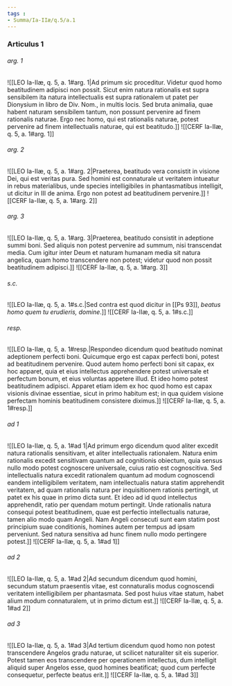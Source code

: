 ```yaml
---
tags : 
- Summa/Ia-IIæ/q.5/a.1
---
```


### Articulus 1

###### arg. 1
![[LEO Ia-IIæ, q. 5, a. 1#arg. 1|Ad primum sic proceditur. Videtur quod homo beatitudinem adipisci non possit. Sicut enim natura rationalis est supra sensibilem ita natura intellectualis est supra rationalem ut patet per Dionysium in libro de Div. Nom., in multis locis. Sed bruta animalia, quae habent naturam sensibilem tantum, non possunt pervenire ad finem rationalis naturae. Ergo nec homo, qui est rationalis naturae, potest pervenire ad finem intellectualis naturae, qui est beatitudo.]]
![[CERF Ia-IIæ, q. 5, a. 1#arg. 1]]

###### arg. 2
![[LEO Ia-IIæ, q. 5, a. 1#arg. 2|Praeterea, beatitudo vera consistit in visione Dei, qui est veritas pura. Sed homini est connaturale ut veritatem intueatur in rebus materialibus, unde species intelligibiles in phantasmatibus intelligit, ut dicitur in III de anima. Ergo non potest ad beatitudinem pervenire.]]
![[CERF Ia-IIæ, q. 5, a. 1#arg. 2]]

###### arg. 3
![[LEO Ia-IIæ, q. 5, a. 1#arg. 3|Praeterea, beatitudo consistit in adeptione summi boni. Sed aliquis non potest pervenire ad summum, nisi transcendat media. Cum igitur inter Deum et naturam humanam media sit natura angelica, quam homo transcendere non potest; videtur quod non possit beatitudinem adipisci.]]
![[CERF Ia-IIæ, q. 5, a. 1#arg. 3]]

###### s.c.
![[LEO Ia-IIæ, q. 5, a. 1#s.c.|Sed contra est quod dicitur in [[Ps 93]], *beatus homo quem tu erudieris, domine*.]]
![[CERF Ia-IIæ, q. 5, a. 1#s.c.]]

###### resp.
![[LEO Ia-IIæ, q. 5, a. 1#resp.|Respondeo dicendum quod beatitudo nominat adeptionem perfecti boni. Quicumque ergo est capax perfecti boni, potest ad beatitudinem pervenire. Quod autem homo perfecti boni sit capax, ex hoc apparet, quia et eius intellectus apprehendere potest universale et perfectum bonum, et eius voluntas appetere illud. Et ideo homo potest beatitudinem adipisci. Apparet etiam idem ex hoc quod homo est capax visionis divinae essentiae, sicut in primo habitum est; in qua quidem visione perfectam hominis beatitudinem consistere diximus.]]
![[CERF Ia-IIæ, q. 5, a. 1#resp.]]

###### ad 1
![[LEO Ia-IIæ, q. 5, a. 1#ad 1|Ad primum ergo dicendum quod aliter excedit natura rationalis sensitivam, et aliter intellectualis rationalem. Natura enim rationalis excedit sensitivam quantum ad cognitionis obiectum, quia sensus nullo modo potest cognoscere universale, cuius ratio est cognoscitiva. Sed intellectualis natura excedit rationalem quantum ad modum cognoscendi eandem intelligibilem veritatem, nam intellectualis natura statim apprehendit veritatem, ad quam rationalis natura per inquisitionem rationis pertingit, ut patet ex his quae in primo dicta sunt. Et ideo ad id quod intellectus apprehendit, ratio per quendam motum pertingit. Unde rationalis natura consequi potest beatitudinem, quae est perfectio intellectualis naturae, tamen alio modo quam Angeli. Nam Angeli consecuti sunt eam statim post principium suae conditionis, homines autem per tempus ad ipsam perveniunt. Sed natura sensitiva ad hunc finem nullo modo pertingere potest.]]
![[CERF Ia-IIæ, q. 5, a. 1#ad 1]]

###### ad 2
![[LEO Ia-IIæ, q. 5, a. 1#ad 2|Ad secundum dicendum quod homini, secundum statum praesentis vitae, est connaturalis modus cognoscendi veritatem intelligibilem per phantasmata. Sed post huius vitae statum, habet alium modum connaturalem, ut in primo dictum est.]]
![[CERF Ia-IIæ, q. 5, a. 1#ad 2]]

###### ad 3
![[LEO Ia-IIæ, q. 5, a. 1#ad 3|Ad tertium dicendum quod homo non potest transcendere Angelos gradu naturae, ut scilicet naturaliter sit eis superior. Potest tamen eos transcendere per operationem intellectus, dum intelligit aliquid super Angelos esse, quod homines beatificat; quod cum perfecte consequetur, perfecte beatus erit.]]
![[CERF Ia-IIæ, q. 5, a. 1#ad 3]]

